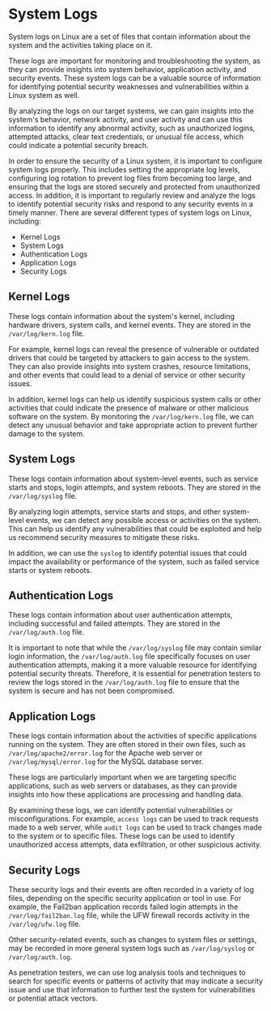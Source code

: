 # System Logs
System logs on Linux are a set of files that contain information about the system and the activities taking place on it. 

These logs are important for monitoring and troubleshooting the system, as they can provide insights into system behavior, application activity, and security events. These system logs can be a valuable source of information for identifying potential security weaknesses and vulnerabilities within a Linux system as well. 

By analyzing the logs on our target systems, we can gain insights into the system's behavior, network activity, and user activity and can use this information to identify any abnormal activity, such as unauthorized logins, attempted attacks, clear text credentials, or unusual file access, which could indicate a potential security breach.


In order to ensure the security of a Linux system, it is important to configure system logs properly. This includes setting the appropriate log levels, configuring log rotation to prevent log files from becoming too large, and ensuring that the logs are stored securely and protected from unauthorized access. In addition, it is important to regularly review and analyze the logs to identify potential security risks and respond to any security events in a timely manner. There are several different types of system logs on Linux, including:

* Kernel Logs
* System Logs
* Authentication Logs
* Application Logs
* Security Logs

## Kernel Logs
These logs contain information about the system's kernel, including hardware drivers, system calls, and kernel events. They are stored in the `/var/log/kern.log` file. 

For example, kernel logs can reveal the presence of vulnerable or outdated drivers that could be targeted by attackers to gain access to the system. They can also provide insights into system crashes, resource limitations, and other events that could lead to a denial of service or other security issues. 

In addition, kernel logs can help us identify suspicious system calls or other activities that could indicate the presence of malware or other malicious software on the system. By monitoring the `/var/log/kern.log` file, we can detect any unusual behavior and take appropriate action to prevent further damage to the system.

## System Logs
These logs contain information about system-level events, such as service starts and stops, login attempts, and system reboots. They are stored in the `/var/log/syslog` file. 

By analyzing login attempts, service starts and stops, and other system-level events, we can detect any possible access or activities on the system. This can help us identify any vulnerabilities that could be exploited and help us recommend security measures to mitigate these risks. 

In addition, we can use the `syslog` to identify potential issues that could impact the availability or performance of the system, such as failed service starts or system reboots.

## Authentication Logs
These logs contain information about user authentication attempts, including successful and failed attempts. They are stored in the `/var/log/auth.log` file. 

It is important to note that while the `/var/log/syslog` file may contain similar login information, the `/var/log/auth.log` file specifically focuses on user authentication attempts, making it a more valuable resource for identifying potential security threats. Therefore, it is essential for penetration testers to review the logs stored in the `/var/log/auth.log` file to ensure that the system is secure and has not been compromised.

## Application Logs
These logs contain information about the activities of specific applications running on the system. They are often stored in their own files, such as `/var/log/apache2/error.log` for the Apache web server or `/var/log/mysql/error.log` for the MySQL database server. 

These logs are particularly important when we are targeting specific applications, such as web servers or databases, as they can provide insights into how these applications are processing and handling data. 

By examining these logs, we can identify potential vulnerabilities or misconfigurations. For example, `access logs` can be used to track requests made to a web server, while `audit logs` can be used to track changes made to the system or to specific files. These logs can be used to identify unauthorized access attempts, data exfiltration, or other suspicious activity.

## Security Logs
These security logs and their events are often recorded in a variety of log files, depending on the specific security application or tool in use. For example, the Fail2ban application records failed login attempts in the `/var/log/fail2ban.log` file, while the UFW firewall records activity in the `/var/log/ufw.log` file. 

Other security-related events, such as changes to system files or settings, may be recorded in more general system logs such as `/var/log/syslog` or `/var/log/auth.log`. 

As penetration testers, we can use log analysis tools and techniques to search for specific events or patterns of activity that may indicate a security issue and use that information to further test the system for vulnerabilities or potential attack vectors.

